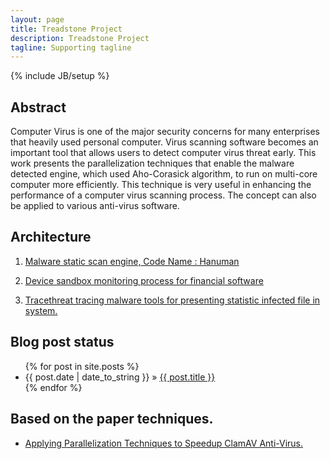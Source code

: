 ```yaml
---
layout: page
title: Treadstone Project
description: Treadstone Project
tagline: Supporting tagline
---
```

{% include JB/setup %}


## Abstract

Computer Virus is one of the major security concerns for many enterprises that heavily used personal computer. Virus scanning software becomes an important tool that allows users to detect computer virus threat early. This work presents the parallelization techniques that enable the malware detected engine, which used Aho-Corasick algorithm, to run on multi-core computer more efficiently. This technique is very useful in enhancing the performance of a computer virus scanning process. The concept can also be applied to various anti-virus software.

    
## Architecture

1) [Malware static scan engine, Code Name : Hanuman](#)

2) [Device sandbox monitoring process for financial software](#)

3) [Tracethreat tracing malware tools for presenting statistic infected file in system.](#)


## Blog post status

<ul class="posts">
  {% for post in site.posts %}
    <li><span>{{ post.date | date_to_string }}</span> &raquo; <a href="{{ BASE_PATH }}{{ post.url }}">{{ post.title }}</a></li>
  {% endfor %}
</ul>

## Based on the paper techniques.

* [Applying Parallelization Techniques to Speedup ClamAV Anti-Virus.](https://www.researchgate.net/publication/262820325_Applying_Parallelization_Techniques_to_Speedup_ClamAV_Anti-Virus)

